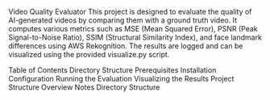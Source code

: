 Video Quality Evaluator
This project is designed to evaluate the quality of AI-generated videos by comparing them with a ground truth video. It computes various metrics such as MSE (Mean Squared Error), PSNR (Peak Signal-to-Noise Ratio), SSIM (Structural Similarity Index), and face landmark differences using AWS Rekognition. The results are logged and can be visualized using the provided visualize.py script.

Table of Contents
Directory Structure
Prerequisites
Installation
Configuration
Running the Evaluation
Visualizing the Results
Project Structure Overview
Notes
Directory Structure
